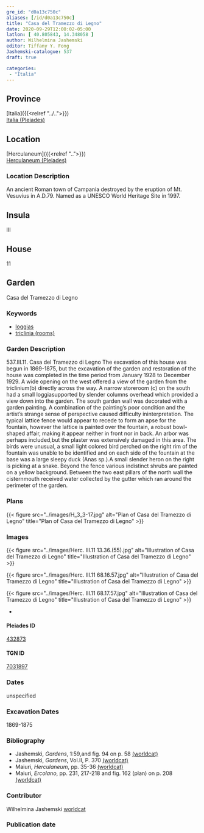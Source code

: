 ```yaml
---
gre_id: "d0a13c750c"
aliases: [/id/d0a13c750c]
title: "Casa del Tramezzo di Legno"
date: 2020-09-29T12:00:02-05:00
latlon: [ 40.805843, 14.348058 ]
author: Wilhelmina Jashemski
editor: Tiffany Y. Fong
Jashemski-catalogue: 537
draft: true

categories:
 - "Italia"
---
```


## Province

[Italia]({{<relref "../..">}}) \
[Italia (Pleiades)](https://pleiades.stoa.org/places/1052)

<!--### Province Description-->

<!-- DESCRIPTION -->


## Location

[Herculaneum]({{<relref "..">}}) \
[Herculaneum (Pleiades)](https://pleiades.stoa.org/places/432873)

### Location Description
An ancient Roman town of Campania destroyed by the eruption of Mt. Vesuvius in A.D.79. Named as a UNESCO World Heritage Site in 1997.

## Insula
III

## House
11

## Garden
Casa del Tramezzo di Legno

### Keywords


- [loggias](http://vocab.getty.edu/page/aat/300004137)
- [triclinia (rooms)](http://vocab.getty.edu/page/aat/300004359)

### Garden Description
537.III.11.
Casa del Tramezzo di Legno
The excavation of this house was begun in 1869-1875, but the excavation of the garden and restoration of the house was completed in the time period from January 1928 to December 1929. A wide opening on the west offered a view of the garden from the triclinium(b) directly across the way. A narrow storeroom (c) on the south had a small loggiasupported by slender columns overhead which provided a view down into the garden. The south garden wall was decorated with a garden painting. A combination of the painting’s poor condition and the artist’s strange sense of perspective caused difficulty ininterpretation. The typical lattice fence would appear to recede to form an apse for the fountain, however the lattice is painted over the fountain, a robust bowl-shaped affair, making it appear neither in front nor in back. An arbor was perhaps included,but the plaster was extensively damaged in this area. The birds were unusual, a small light colored bird perched on the right rim of the fountain was unable to be identified and on each side of the fountain at the base was a large sleepy duck (Anas sp.).A small slender heron on the right is picking at a snake. Beyond the fence various indistinct shrubs are painted on a yellow background. Between the two east pillars of the north wall the cisternmouth received water collected by the gutter which ran around the perimeter of the garden.

<!--
OLD WAY (DO NOT USE)
![alt_text](../../images/image_name.ext)
*CAPTION*

NEW WAY ↓↓↓↓
{{< figure src="../../images/image_name.ext" alt="ALT_TEXT" title="CAPTION" >}}
-->
### Plans
{{< figure src="../images/H_3_3-17.jpg" alt="Plan of Casa del Tramezzo di Legno" title="Plan of Casa del Tramezzo di Legno" >}}

### Images
{{< figure src="../images/Herc. III.11   13.36.(55).jpg" alt="Illustration of Casa del Tramezzo di Legno" title="Illustration of Casa del Tramezzo di Legno" >}}

{{< figure src="../images/Herc. III.11   68.16.57.jpg" alt="Illustration of Casa del Tramezzo di Legno" title="Illustration of Casa del Tramezzo di Legno" >}}

{{< figure src="../images/Herc. III.11   68.17.57.jpg" alt="Illustration of Casa del Tramezzo di Legno" title="Illustration of Casa del Tramezzo di Legno" >}}





-
<!--#### Periodo ID-->

<!-- [PERIODO_ID](https://pleiades.stoa.org/places/PLEIADES_ID) -->

#### Pleiades ID
[432873](https://pleiades.stoa.org/places/432873)

#### TGN ID
[7031897](http://vocab.getty.edu/page/tgn/7031897)

### Dates
unspecified

### Excavation Dates

1869-1875

### Bibliography

- Jashemski, *Gardens*, 1:59,and fig. 94 on p. 58 [(worldcat)](http://www.worldcat.org/oclc/1029851777)
- Jashemski, *Gardens*, Vol.II, P. 370 [(worldcat)](http://www.worldcat.org/oclc/1029851777)
- Maiuri, *Herculaneum*, pp. 35-36 [(worldcat)](http://www.worldcat.org/oclc/1107784297)
- Maiuri, *Ercolano*, pp. 231, 217-218 and fig. 162 (plan) on p. 208  [(worldcat)](http://www.worldcat.org/oclc/490581395)

### Contributor

Wilhelmina Jashemski [worldcat](http://worldcat.org/identities/lccn-n80037970/)

### Publication date



<!--### Related articles-->

<!-- Links to other related articles. Leave blank for now -->

